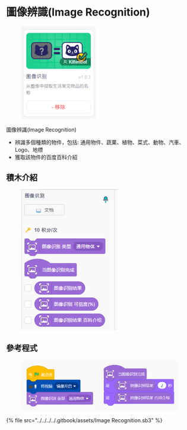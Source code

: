 # 圖像辨識(Image Recognition)

<figure><img src="../../../../.gitbook/assets/image (2) (1) (1) (1) (1) (1) (1) (1) (1) (1) (1) (1).png" alt=""><figcaption></figcaption></figure>

圖像辨識(Image Recognition)

* 辨識多個種類的物件，包括: 通用物件、蔬菓、植物、菜式、動物、汽車、Logo、地標
* 獲取該物件的百度百科介紹

## 積木介紹

<figure><img src="../../../../.gitbook/assets/image (1) (1) (1) (1) (1) (1) (1) (1) (1) (1) (1) (1) (1) (1) (1) (1) (1).png" alt=""><figcaption></figcaption></figure>

## 參考程式

<figure><img src="../../../../.gitbook/assets/image (27) (1).png" alt=""><figcaption></figcaption></figure>

{% file src="../../../../.gitbook/assets/Image Recognition.sb3" %}


